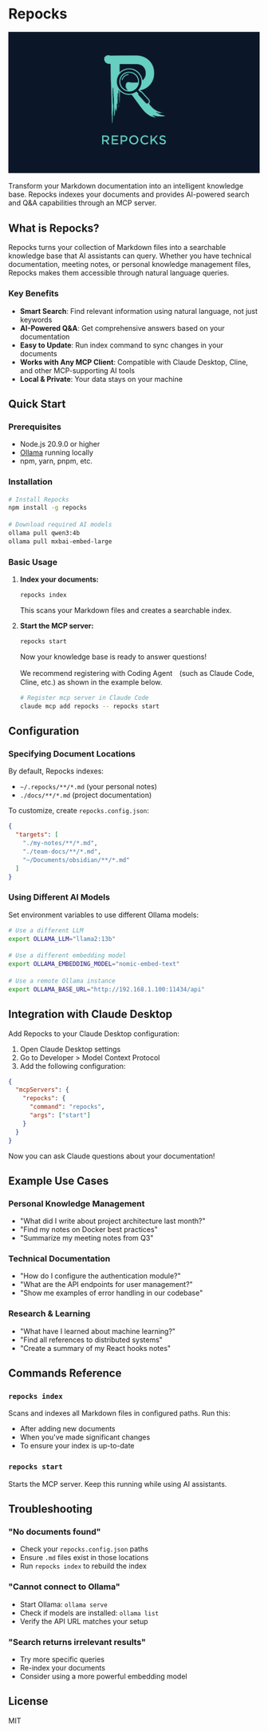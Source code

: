 # Repocks

![Repocks](./logo.png)

Transform your Markdown documentation into an intelligent knowledge base. Repocks indexes your documents and provides AI-powered search and Q&A capabilities through an MCP server.

## What is Repocks?

Repocks turns your collection of Markdown files into a searchable knowledge base that AI assistants can query. Whether you have technical documentation, meeting notes, or personal knowledge management files, Repocks makes them accessible through natural language queries.

### Key Benefits

- **Smart Search**: Find relevant information using natural language, not just keywords
- **AI-Powered Q&A**: Get comprehensive answers based on your documentation
- **Easy to Update**: Run index command to sync changes in your documents
- **Works with Any MCP Client**: Compatible with Claude Desktop, Cline, and other MCP-supporting AI tools
- **Local & Private**: Your data stays on your machine

## Quick Start

### Prerequisites

- Node.js 20.9.0 or higher
- [Ollama](https://ollama.ai/) running locally
- npm, yarn, pnpm, etc.

### Installation

```bash
# Install Repocks
npm install -g repocks

# Download required AI models
ollama pull qwen3:4b
ollama pull mxbai-embed-large
```

### Basic Usage

1. **Index your documents:**
   ```bash
   repocks index
   ```
   This scans your Markdown files and creates a searchable index.

2. **Start the MCP server:**
   ```bash
   repocks start
   ```
   Now your knowledge base is ready to answer questions!

   We recommend registering with Coding Agent　(such as Claude Code, Cline, etc.) as shown in the example below.

   ```bash
   # Register mcp server in Claude Code
   claude mcp add repocks -- repocks start
   ```

## Configuration

### Specifying Document Locations

By default, Repocks indexes:
- `~/.repocks/**/*.md` (your personal notes)
- `./docs/**/*.md` (project documentation)

To customize, create `repocks.config.json`:

```json
{
  "targets": [
    "./my-notes/**/*.md",
    "./team-docs/**/*.md",
    "~/Documents/obsidian/**/*.md"
  ]
}
```

### Using Different AI Models

Set environment variables to use different Ollama models:

```bash
# Use a different LLM
export OLLAMA_LLM="llama2:13b"

# Use a different embedding model
export OLLAMA_EMBEDDING_MODEL="nomic-embed-text"

# Use a remote Ollama instance
export OLLAMA_BASE_URL="http://192.168.1.100:11434/api"
```

## Integration with Claude Desktop

Add Repocks to your Claude Desktop configuration:

1. Open Claude Desktop settings
2. Go to Developer > Model Context Protocol
3. Add the following configuration:

```json
{
  "mcpServers": {
    "repocks": {
      "command": "repocks",
      "args": ["start"]
    }
  }
}
```

Now you can ask Claude questions about your documentation!

## Example Use Cases

### Personal Knowledge Management
- "What did I write about project architecture last month?"
- "Find my notes on Docker best practices"
- "Summarize my meeting notes from Q3"

### Technical Documentation
- "How do I configure the authentication module?"
- "What are the API endpoints for user management?"
- "Show me examples of error handling in our codebase"

### Research & Learning
- "What have I learned about machine learning?"
- "Find all references to distributed systems"
- "Create a summary of my React hooks notes"

## Commands Reference

### `repocks index`
Scans and indexes all Markdown files in configured paths. Run this:
- After adding new documents
- When you've made significant changes
- To ensure your index is up-to-date

### `repocks start`
Starts the MCP server. Keep this running while using AI assistants.

## Troubleshooting

### "No documents found"
- Check your `repocks.config.json` paths
- Ensure `.md` files exist in those locations
- Run `repocks index` to rebuild the index

### "Cannot connect to Ollama"
- Start Ollama: `ollama serve`
- Check if models are installed: `ollama list`
- Verify the API URL matches your setup

### "Search returns irrelevant results"
- Try more specific queries
- Re-index your documents
- Consider using a more powerful embedding model

## License

MIT
